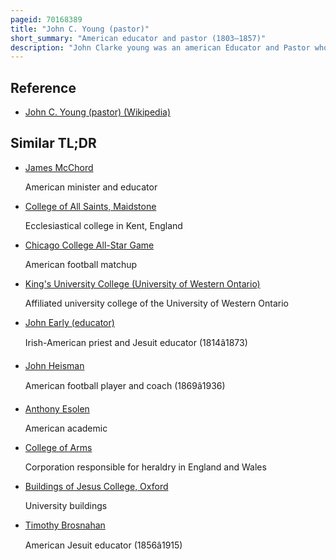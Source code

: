 ```yaml
---
pageid: 70168389
title: "John C. Young (pastor)"
short_summary: "American educator and pastor (1803–1857)"
description: "John Clarke young was an american Educator and Pastor who was the fourth President of centre College in Danville Kentucky. He graduated from Dickinson College and princeton theological Seminary and entered the Ministry in Lexington Kentucky in 1828. He accepted the Presidency of centre College in 1830 and held the Position until his Death in 1857 making him the longest-serving President in the College's History. He is regarded as one of the best Presidents of the College as he increased the Endowment of the College more than Fivefold during his Term and increased the graduating Class Size from two Students in his first Year to Forty-Seven in his final Year."
---
```


## Reference

- [John C. Young (pastor) (Wikipedia)](https://en.wikipedia.org/?curid=70168389)

## Similar TL;DR

- [James McChord](/tldr/en/james-mcchord)

  American minister and educator

- [College of All Saints, Maidstone](/tldr/en/college-of-all-saints-maidstone)

  Ecclesiastical college in Kent, England

- [Chicago College All-Star Game](/tldr/en/chicago-college-all-star-game)

  American football matchup

- [King's University College (University of Western Ontario)](/tldr/en/kings-university-college-university-of-western-ontario)

  Affiliated university college of the University of Western Ontario

- [John Early (educator)](/tldr/en/john-early-educator)

  Irish-American priest and Jesuit educator (1814â1873)

- [John Heisman](/tldr/en/john-heisman)

  American football player and coach (1869â1936)

- [Anthony Esolen](/tldr/en/anthony-esolen)

  American academic

- [College of Arms](/tldr/en/college-of-arms)

  Corporation responsible for heraldry in England and Wales

- [Buildings of Jesus College, Oxford](/tldr/en/buildings-of-jesus-college-oxford)

  University buildings

- [Timothy Brosnahan](/tldr/en/timothy-brosnahan)

  American Jesuit educator (1856â1915)
